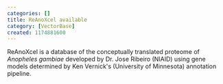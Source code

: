 ```yaml
---
categories: []
title: ReAnoXcel available
category: [VectorBase]
created: 1174881600
---
```

ReAnoXcel is a database of the conceptually translated proteome of <i>Anopheles gambiae</i> developed by Dr. Jose Ribeiro (NIAID) using gene models determined by Ken Vernick's (University of Minnesota) annotation pipeline.
